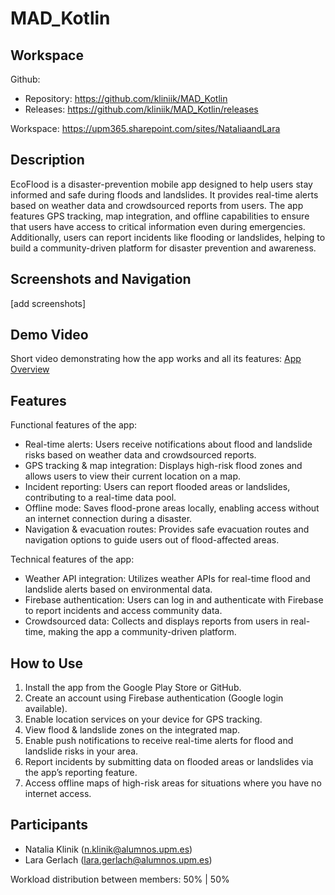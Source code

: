 # MAD_Kotlin

## Workspace
Github:
- Repository: https://github.com/kliniik/MAD_Kotlin
- Releases: https://github.com/kliniik/MAD_Kotlin/releases

Workspace: https://upm365.sharepoint.com/sites/NataliaandLara

## Description
EcoFlood is a disaster-prevention mobile app designed to help users stay informed and safe during floods and landslides. It provides real-time alerts based on weather data and crowdsourced reports from users. The app features GPS tracking, map integration, and offline capabilities to ensure that users have access to critical information even during emergencies. Additionally, users can report incidents like flooding or landslides, helping to build a community-driven platform for disaster prevention and awareness.

## Screenshots and Navigation
[add screenshots]

## Demo Video
Short video demonstrating how the app works and all its features:
[App Overview](https://upm365-my.sharepoint.com/:v:/g/personal/n_klinik_alumnos_upm_es/Ef4AgLY4ycNHjniF9KE6WUQBunDQt_4iA5y7SE-0HYgfXg?e=ogf0rw&nav=eyJyZWZlcnJhbEluZm8iOnsicmVmZXJyYWxBcHAiOiJTdHJlYW1XZWJBcHAiLCJyZWZlcnJhbFZpZXciOiJTaGFyZURpYWxvZy1MaW5rIiwicmVmZXJyYWxBcHBQbGF0Zm9ybSI6IldlYiIsInJlZmVycmFsTW9kZSI6InZpZXcifX0%3D)

## Features
Functional features of the app:
- Real-time alerts: Users receive notifications about flood and landslide risks based on weather data and crowdsourced reports.
- GPS tracking & map integration: Displays high-risk flood zones and allows users to view their current location on a map.
- Incident reporting: Users can report flooded areas or landslides, contributing to a real-time data pool.
- Offline mode: Saves flood-prone areas locally, enabling access without an internet connection during a disaster.
- Navigation & evacuation routes: Provides safe evacuation routes and navigation options to guide users out of flood-affected areas.

Technical features of the app:
- Weather API integration: Utilizes weather APIs for real-time flood and landslide alerts based on environmental data.
- Firebase authentication: Users can log in and authenticate with Firebase to report incidents and access community data.
- Crowdsourced data: Collects and displays reports from users in real-time, making the app a community-driven platform.

## How to Use
1. Install the app from the Google Play Store or GitHub.
2. Create an account using Firebase authentication (Google login available).
3. Enable location services on your device for GPS tracking.
4. View flood & landslide zones on the integrated map.
5. Enable push notifications to receive real-time alerts for flood and landslide risks in your area.
6. Report incidents by submitting data on flooded areas or landslides via the app’s reporting feature.
7. Access offline maps of high-risk areas for situations where you have no internet access.

## Participants
- Natalia Klinik (n.klinik@alumnos.upm.es)
- Lara Gerlach (lara.gerlach@alumnos.upm.es)

Workload distribution between members: 50% | 50%
